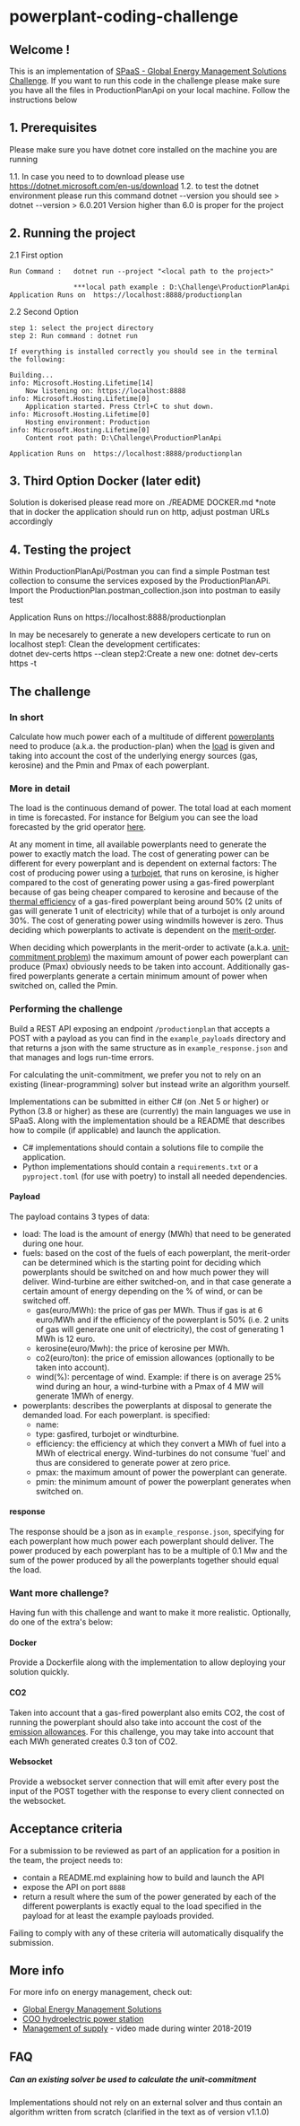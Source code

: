 # powerplant-coding-challenge


## Welcome !

This is an implementation of [SPaaS - Global Energy Management Solutions Challenge](https://github.com/gem-spaas/powerplant-coding-challenge).
If you want to run this code in the challenge please make sure you have all the files in ProductionPlanApi on your local machine.
Follow the instructions below 

## 1. Prerequisites
Please make sure you have dotnet core installed on the machine you are running

1.1. In case you need to to download please use https://dotnet.microsoft.com/en-us/download
1.2. to test the dotnet environment please run this command dotnet --version you should see
		> dotnet --version
		> 6.0.201
Version higher than 6.0 is proper for the project


## 2. Running the project

2.1 First option 

	Run Command :	dotnet run --project "<local path to the project>"

				    ***local path example : D:\Challenge\ProductionPlanApi
	Application Runs on  https://localhost:8888/productionplan  

2.2 Second Option 

	step 1: select the project directory
	step 2: Run command : dotnet run

	If everything is installed correctly you should see in the terminal the following:
		
	Building...
	info: Microsoft.Hosting.Lifetime[14]
      	Now listening on: https://localhost:8888       
	info: Microsoft.Hosting.Lifetime[0]
      	Application started. Press Ctrl+C to shut down.
	info: Microsoft.Hosting.Lifetime[0]
      	Hosting environment: Production
	info: Microsoft.Hosting.Lifetime[0]
      	Content root path: D:\Challenge\ProductionPlanApi
	
	Application Runs on  https://localhost:8888/productionplan  
	

## 3. Third Option Docker (later edit) 
Solution is dokerised please read more on ./README DOCKER.md
*note that in docker the application should run on http, adjust postman URLs accordingly 
	
## 4. Testing the project
Within ProductionPlanApi/Postman you can find a simple Postman test collection to consume the services exposed by the ProductionPlanAPi.
Import the ProductionPlan.postman_collection.json into postman to easily test

Application Runs on  https://localhost:8888/productionplan  

In may be necesarely to generate a new developers certicate to run on localhost
	step1: Clean the development certificates:	
		dotnet dev-certs https --clean
	step2:Create a new one:
		dotnet dev-certs https -t

## The challenge

### In short
Calculate how much power each of a multitude of different [powerplants](https://en.wikipedia.org/wiki/Power_station) need 
to produce (a.k.a. the production-plan) when the [load](https://en.wikipedia.org/wiki/Load_profile) is given
and taking into account the cost of the underlying energy sources (gas,  kerosine) and the Pmin and Pmax of each powerplant.

### More in detail

The load is the continuous demand of power. The total load at each moment in time is forecasted. For instance
for Belgium you can see the load forecasted by the grid operator [here](https://www.elia.be/en/grid-data/load-and-load-forecasts).

At any moment in time, all available powerplants need to generate the power to exactly match the load.
The cost of generating power can be different for every powerplant and is dependent on external factors:
The cost of producing power using a [turbojet](https://en.wikipedia.org/wiki/Gas_turbine#Industrial_gas_turbines_for_power_generation), 
that runs on kerosine, is higher compared to the cost of generating power 
using a gas-fired powerplant because of gas being cheaper compared to kerosine and because of the 
[thermal efficiency](https://en.wikipedia.org/wiki/Thermal_efficiency) of a gas-fired powerplant being around
50% (2 units of gas will generate 1 unit of electricity) while that of a turbojet is only around 30%.
The cost of generating power using windmills however is zero. Thus deciding which powerplants to
activate is dependent on the [merit-order](https://en.wikipedia.org/wiki/Merit_order).

When deciding which powerplants in the merit-order to activate 
(a.k.a. [unit-commitment problem](https://en.wikipedia.org/wiki/Unit_commitment_problem_in_electrical_power_production)) 
the maximum amount of power each powerplant can produce (Pmax) obviously needs to be taken into account. 
Additionally gas-fired powerplants generate a certain minimum amount of power when switched on, called the Pmin. 


### Performing the challenge

Build a REST API exposing an endpoint `/productionplan` that accepts a POST with a payload as you can 
find in the `example_payloads` directory and that returns a json with the same structure as 
in `example_response.json` and that manages and logs run-time errors.

For calculating the unit-commitment, we prefer you not to rely on an existing (linear-programming) solver but
instead write an algorithm yourself.

Implementations can be submitted in either C# (on .Net 5 or higher) or Python (3.8 or higher) as these are (currently) 
the main languages we use in SPaaS.
Along with the implementation should be a README that describes how to compile (if applicable) and launch the application.

- C# implementations should contain a solutions file to compile the application. 
- Python implementations should contain
a `requirements.txt` or a `pyproject.toml` (for use with poetry) to install all needed dependencies.

#### Payload

The payload contains 3 types of data:
 - load: The load is the amount of energy (MWh) that need to be generated during one hour.
 - fuels: based on the cost of the fuels of each powerplant, the merit-order can be determined which is the starting
 point for deciding which powerplants should be switched on and how much power they will deliver.
 Wind-turbine are either switched-on, and in that case generate a certain amount of energy 
 depending on the % of wind, or can be switched off. 
   - gas(euro/MWh): the price of gas per MWh. Thus if gas is at 6 euro/MWh and if the efficiency of the powerplant is 50%
   (i.e. 2 units of gas will generate one unit of electricity), the cost of generating 1 MWh is 12 euro.
   - kerosine(euro/Mwh): the price of kerosine per MWh.
   - co2(euro/ton): the price of emission allowances (optionally to be taken into account).
   - wind(%): percentage of wind. Example: if there is on average 25% wind during an hour, a wind-turbine 
   with a Pmax of 4 MW will generate 1MWh of energy.
 - powerplants: describes the powerplants at disposal to generate the demanded load. For each powerplant.
 is specified:
   - name:
   - type: gasfired, turbojet or windturbine.
   - efficiency: the efficiency at which they convert a MWh of fuel into a MWh of electrical energy.
   Wind-turbines do not consume 'fuel' and thus are considered to generate power at zero price.
   - pmax: the maximum amount of power the powerplant can generate.
   - pmin: the minimum amount of power the powerplant generates when switched on. 

#### response

The response should be a json as in `example_response.json`, specifying for each powerplant how much 
power each powerplant should deliver. The power produced by each powerplant has to be a multiple
of 0.1 Mw and the sum of the power produced by all the powerplants together should
equal the load. 

### Want more challenge?

Having fun with this challenge and want to make it more realistic. Optionally, do one of the extra's below:

#### Docker

Provide a Dockerfile along with the implementation to allow deploying your solution quickly.

#### CO2

Taken into account that a gas-fired powerplant also emits CO2, the cost of running the powerplant should
also take into account the cost of the [emission allowances](https://en.wikipedia.org/wiki/Carbon_emission_trading).
For this challenge, you may take into account that each MWh generated creates 0.3 ton of CO2. 

#### Websocket

Provide a websocket server connection that will emit after every post the input of the POST together with
the response to every client connected on the websocket.

## Acceptance criteria

For a submission to be reviewed as part of an application for a position in the team, the project
needs to:
  - contain a README.md explaining how to build and launch the API
  - expose the API on port `8888`
  - return a result where the sum of the power generated by each of the different powerplants is
  exactly equal to the load specified in the payload for at least the example payloads provided.

Failing to comply with any of these criteria will automatically disqualify the submission.

## More info

For more info on energy management, check out:

 - [Global Energy Management Solutions](https://www.youtube.com/watch?v=SAop0RSGdHM)
 - [COO hydroelectric power station](https://www.youtube.com/watch?v=edamsBppnlg)
 - [Management of supply](https://www.youtube.com/watch?v=eh6IIQeeX3c) - video made during winter 2018-2019

## FAQ

##### Can an existing solver be used to calculate the unit-commitment
Implementations should not rely on an external solver and thus contain an algorithm written
from scratch (clarified in the text as of version v1.1.0)

